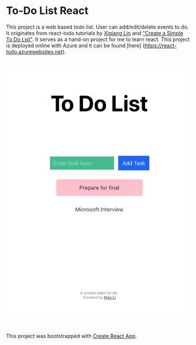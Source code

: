 # To-Do List React

This project is a web based todo list. User can add/edit/delete events to do.
It originates from react-todo tutorials by [Xiqiang Lin](https://github.com/xiqianglin/react-todo) and ["Create a Simple To Do List"](https://hackernoon.com/create-a-simple-todo-app-in-react-9bd29054566b). It serves as a hand-on project for me
to learn react. 
This project is deployed online with Azure and it can be found [here] (https://react-todo.azurewebsites.net). 

<br>

![Sample Screen](public/screen.png)

<br>

This project was bootstrapped with [Create React App](https://github.com/facebook/create-react-app).


